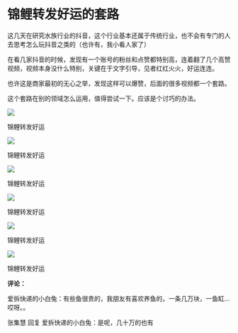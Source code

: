# 锦鲤转发好运的套路

这几天在研究水族行业的抖音，这个行业基本还属于传统行业，也不会有专门的人去思考怎么玩抖音之类的（也许有，我小看人家了）

在看几家抖音的时候，发现有一个账号的粉丝和点赞都特别高，连着翻了几个高赞视频，视频本身没什么特别，关键在于文字引导，见者红红火火，好运连连。

也许这是商家最初的无心之举，发现这样可以爆赞，后面的很多视频都一个套路。

这个套路在别的领域怎么运用，值得尝试一下。应该是个讨巧的办法。

![](img/b1e715cada07798cc49e7a3b9fed0da7.jpg)

锦鲤转发好运

![](img/e832eac30b6fbf0af0424a3d9e50a796.jpg)

锦鲤转发好运

![](img/268b65929e66b647092b2516bce28c0e.jpg)

锦鲤转发好运

![](img/9a9a97ec6cbe72b60561ece6cd48b8ab.jpg)

锦鲤转发好运

![](img/df0cbc68590e569c048fcefc6e699a79.jpg)

锦鲤转发好运

![](img/48a8b86a44ca83fb03a334d5586a6ca1.jpg)

锦鲤转发好运

**评论：**

爱拆快递的小白兔：有些鱼很贵的，我朋友有喜欢养鱼的，一条几万块，一鱼缸…哎呀。。

张集慧 回复 爱拆快递的小白兔：是呢，几十万的也有